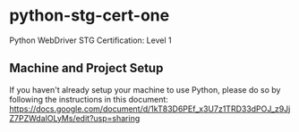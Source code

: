 # python-stg-cert-one
Python WebDriver STG Certification: Level 1

## Machine and Project Setup
If you haven't already setup your machine to use Python, please do so by following the instructions in this document:
https://docs.google.com/document/d/1kT83D6PEf_x3U7z1TRD33dPOJ_z9JjZ7PZWdaIOLyMs/edit?usp=sharing

